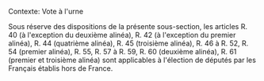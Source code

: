 Contexte: Vote à l'urne

Sous réserve des dispositions de la présente sous-section, les articles R. 40 (à l'exception du deuxième alinéa), R. 42 (à l'exception du premier alinéa), R. 44 (quatrième alinéa), R. 45 (troisième alinéa), R. 46 à R. 52, R. 54 (premier alinéa), R. 55, R. 57 à R. 59, R. 60 (deuxième alinéa), R. 61 (premier et troisième alinéa) sont applicables à l'élection de députés par les Français établis hors de France.